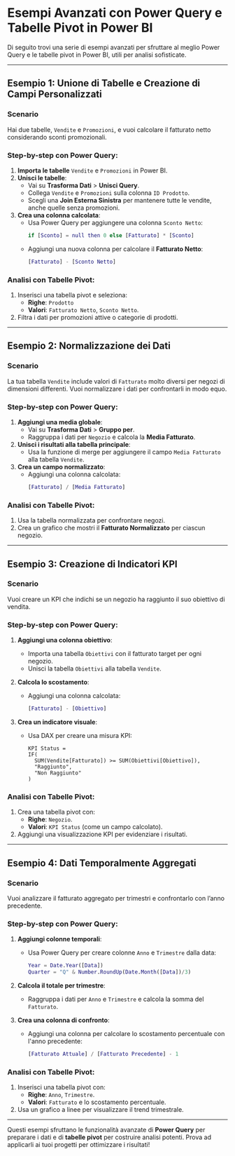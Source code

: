 # Esempi Avanzati con Power Query e Tabelle Pivot in Power BI

Di seguito trovi una serie di esempi avanzati per sfruttare al meglio Power Query e le tabelle pivot in Power BI, utili per analisi sofisticate.

---

## Esempio 1: Unione di Tabelle e Creazione di Campi Personalizzati

### Scenario
Hai due tabelle, `Vendite` e `Promozioni`, e vuoi calcolare il fatturato netto considerando sconti promozionali.

### Step-by-step con Power Query:
1. **Importa le tabelle** `Vendite` e `Promozioni` in Power BI.
2. **Unisci le tabelle**:
   - Vai su **Trasforma Dati** > **Unisci Query**.
   - Collega `Vendite` e `Promozioni` sulla colonna `ID Prodotto`.
   - Scegli una **Join Esterna Sinistra** per mantenere tutte le vendite, anche quelle senza promozioni.
3. **Crea una colonna calcolata**:
   - Usa Power Query per aggiungere una colonna `Sconto Netto`:
     ```M
     if [Sconto] = null then 0 else [Fatturato] * [Sconto]
     ```
   - Aggiungi una nuova colonna per calcolare il **Fatturato Netto**:
     ```M
     [Fatturato] - [Sconto Netto]
     ```

### Analisi con Tabelle Pivot:
1. Inserisci una tabella pivot e seleziona:
   - **Righe**: `Prodotto`
   - **Valori**: `Fatturato Netto`, `Sconto Netto`.
2. Filtra i dati per promozioni attive o categorie di prodotti.

---

## Esempio 2: Normalizzazione dei Dati

### Scenario
La tua tabella `Vendite` include valori di `Fatturato` molto diversi per negozi di dimensioni differenti. Vuoi normalizzare i dati per confrontarli in modo equo.

### Step-by-step con Power Query:
1. **Aggiungi una media globale**:
   - Vai su **Trasforma Dati** > **Gruppo per**.
   - Raggruppa i dati per `Negozio` e calcola la **Media Fatturato**.
2. **Unisci i risultati alla tabella principale**:
   - Usa la funzione di merge per aggiungere il campo `Media Fatturato` alla tabella `Vendite`.
3. **Crea un campo normalizzato**:
   - Aggiungi una colonna calcolata:
     ```M
     [Fatturato] / [Media Fatturato]
     ```

### Analisi con Tabelle Pivot:
1. Usa la tabella normalizzata per confrontare negozi.
2. Crea un grafico che mostri il **Fatturato Normalizzato** per ciascun negozio.

---

## Esempio 3: Creazione di Indicatori KPI

### Scenario
Vuoi creare un KPI che indichi se un negozio ha raggiunto il suo obiettivo di vendita.

### Step-by-step con Power Query:
1. **Aggiungi una colonna obiettivo**:
   - Importa una tabella `Obiettivi` con il fatturato target per ogni negozio.
   - Unisci la tabella `Obiettivi` alla tabella `Vendite`.
2. **Calcola lo scostamento**:
   - Aggiungi una colonna calcolata:
     ```M
     [Fatturato] - [Obiettivo]
     ```

3. **Crea un indicatore visuale**:
   - Usa DAX per creare una misura KPI:
     ```DAX
     KPI Status = 
     IF(
       SUM(Vendite[Fatturato]) >= SUM(Obiettivi[Obiettivo]),
       "Raggiunto",
       "Non Raggiunto"
     )
     ```

### Analisi con Tabelle Pivot:
1. Crea una tabella pivot con:
   - **Righe**: `Negozio`.
   - **Valori**: `KPI Status` (come un campo calcolato).
2. Aggiungi una visualizzazione KPI per evidenziare i risultati.

---

## Esempio 4: Dati Temporalmente Aggregati

### Scenario
Vuoi analizzare il fatturato aggregato per trimestri e confrontarlo con l’anno precedente.

### Step-by-step con Power Query:
1. **Aggiungi colonne temporali**:
   - Usa Power Query per creare colonne `Anno` e `Trimestre` dalla data:
     ```M
     Year = Date.Year([Data])
     Quarter = "Q" & Number.RoundUp(Date.Month([Data])/3)
     ```

2. **Calcola il totale per trimestre**:
   - Raggruppa i dati per `Anno` e `Trimestre` e calcola la somma del `Fatturato`.

3. **Crea una colonna di confronto**:
   - Aggiungi una colonna per calcolare lo scostamento percentuale con l'anno precedente:
     ```M
     [Fatturato Attuale] / [Fatturato Precedente] - 1
     ```

### Analisi con Tabelle Pivot:
1. Inserisci una tabella pivot con:
   - **Righe**: `Anno`, `Trimestre`.
   - **Valori**: `Fatturato` e lo scostamento percentuale.
2. Usa un grafico a linee per visualizzare il trend trimestrale.

---

Questi esempi sfruttano le funzionalità avanzate di **Power Query** per preparare i dati e di **tabelle pivot** per costruire analisi potenti. Prova ad applicarli ai tuoi progetti per ottimizzare i risultati!
